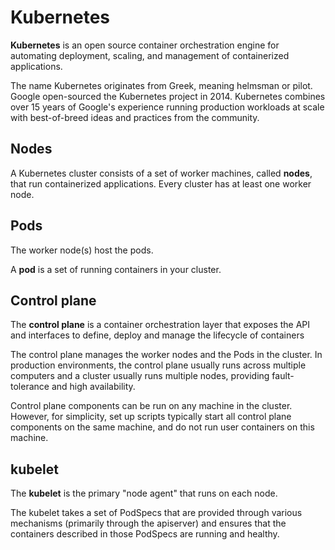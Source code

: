 # Kubernetes

**Kubernetes** is an open source container orchestration engine for automating deployment, scaling, and management of containerized applications.

The name Kubernetes originates from Greek, meaning helmsman or pilot. Google open-sourced the Kubernetes project in 2014. Kubernetes combines over 15 years of Google's experience running production workloads at scale with best-of-breed ideas and practices from the community.

## Nodes

A Kubernetes cluster consists of a set of worker machines, called **nodes**, that run containerized applications. Every cluster has at least one worker node.

## Pods

The worker node(s) host the pods.

A **pod** is a set of running containers in your cluster.

## Control plane

The **control plane** is a container orchestration layer that exposes the API and interfaces to define, deploy and manage the lifecycle of containers

The control plane manages the worker nodes and the Pods in the cluster. In production environments, the control plane usually runs across multiple computers and a cluster usually runs multiple nodes, providing fault-tolerance and high availability.

Control plane components can be run on any machine in the cluster. However, for simplicity, set up scripts typically start all control plane components on the same machine, and do not run user containers on this machine.

## kubelet

The **kubelet** is the primary "node agent" that runs on each node.

The kubelet takes a set of PodSpecs that are provided through various mechanisms (primarily through the apiserver) and ensures that the containers described in those PodSpecs are running and healthy.
